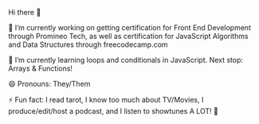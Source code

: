 Hi there 👋



🔭 I’m currently working on getting certification for Front End Development through Promineo Tech, as well as certification for JavaScript Algorithms and Data Structures through freecodecamp.com

🌱 I’m currently learning loops and conditionals in JavaScript. Next stop: Arrays & Functions!

😄 Pronouns: They/Them

⚡ Fun fact: I read tarot, I know too much about TV/Movies, I produce/edit/host a podcast, and I listen to showtunes A LOT! :japanese_ogre:

